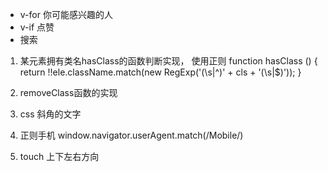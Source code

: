 -  v-for  你可能感兴趣的人
-  v-if  点赞
- 搜索

1. 某元素拥有类名hasClass的函数判断实现， 使用正则
function hasClass () {
  return !!ele.className.match(new RegExp('(\\s|^)' + cls + '(\\s|$)'));
}

2. removeClass函数的实现

3. css  斜角的文字

4. 正则手机 window.navigator.userAgent.match(/Mobile/)

5. touch 上下左右方向